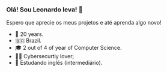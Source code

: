 ### Olá! Sou Leonardo Ieva! 👋
Espero que aprecie os meus projetos e até aprenda algo novo! 

- 🥳 20 years.
- :brazil: Brazil.
- 🎓 2 out of 4 of year of Computer Science.
- 👨‍💻 Cybersecurtiy lover;
- 💬 Estudando inglês (intermediário).

